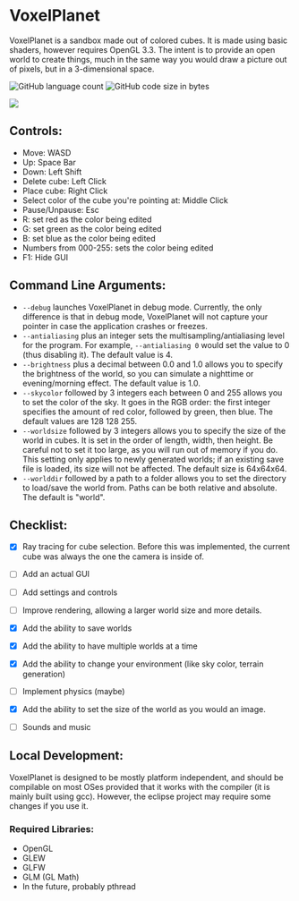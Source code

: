 # VoxelPlanet

VoxelPlanet is a sandbox made out of colored cubes. It is made using basic shaders, however requires OpenGL 3.3. The intent is to provide an open world to create things, much in the same way you would draw a picture out of pixels, but in a 3-dimensional space.

![GitHub language count](https://img.shields.io/github/languages/count/CrystalVulpine/VoxelPlanet) ![GitHub code size in bytes](https://img.shields.io/github/languages/code-size/CrystalVulpine/VoxelPlanet)

![](https://i.imgur.com/CsTJFOc.png)

## Controls:

* Move: WASD
* Up: Space Bar
* Down: Left Shift
* Delete cube: Left Click
* Place cube: Right Click
* Select color of the cube you're pointing at: Middle Click
* Pause/Unpause: Esc
* R: set red as the color being edited
* G: set green as the color being edited
* B: set blue as the color being edited
* Numbers from 000-255: sets the color being edited
* F1: Hide GUI

## Command Line Arguments:
* `--debug` launches VoxelPlanet in debug mode. Currently, the only difference is that in debug mode, VoxelPlanet will not capture your pointer in case the application crashes or freezes.
* `--antialiasing` plus an integer sets the multisampling/antialiasing level for the program. For example, `--antialiasing 0` would set the value to 0 (thus disabling it). The default value is 4.
* `--brightness` plus a decimal between 0.0 and 1.0 allows you to specify the brightness of the world, so you can simulate a nighttime or evening/morning effect. The default value is 1.0.
* `--skycolor` followed by 3 integers each between 0 and 255 allows you to set the color of the sky. It goes in the RGB order: the first integer specifies the amount of red color, followed by green, then blue. The default values are 128 128 255.
* `--worldsize` followed by 3 integers allows you to specify the size of the world in cubes. It is set in the order of length, width, then height. Be careful not to set it too large, as you will run out of memory if you do. This setting only applies to newly generated worlds; if an existing save file is loaded, its size will not be affected. The default size is 64x64x64.
* `--worlddir` followed by a path to a folder allows you to set the directory to load/save the world from. Paths can be both relative and absolute. The default is "world".

## Checklist:

- [X] Ray tracing for cube selection. Before this was implemented, the current cube was always the one the camera is inside of.

- [ ] Add an actual GUI

- [ ] Add settings and controls

- [ ] Improve rendering, allowing a larger world size and more details.

- [x] Add the ability to save worlds

- [x] Add the ability to have multiple worlds at a time

- [x] Add the ability to change your environment (like sky color, terrain generation)

- [ ] Implement physics (maybe)

- [x] Add the ability to set the size of the world as you would an image.

- [ ] Sounds and music

## Local Development:

VoxelPlanet is designed to be mostly platform independent, and should be compilable on most OSes provided that it works with the compiler (it is mainly built using gcc). However, the eclipse project may require some changes if you use it.

### Required Libraries:

* OpenGL
* GLEW
* GLFW
* GLM (GL Math)
* In the future, probably pthread
